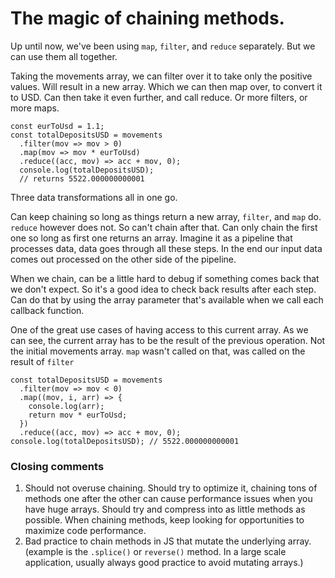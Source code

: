 # The magic of chaining methods.

Up until now, we've been using `map`, `filter`, and `reduce` separately. But we can use them all together.

Taking the movements array, we can filter over it to take only the positive values. Will result in a new array. Which we can then map over, to convert it to USD. Can then take it even further, and call reduce. Or more filters, or more maps.

```
const eurToUsd = 1.1;
const totalDepositsUSD = movements
  .filter(mov => mov > 0)
  .map(mov => mov * eurToUsd)
  .reduce((acc, mov) => acc + mov, 0);
  console.log(totalDepositsUSD);
  // returns 5522.000000000001
```

Three data transformations all in one go.

Can keep chaining so long as things return a new array, `filter`, and `map` do. `reduce` however does not. So can't chain after that. Can only chain the first one so long as first one returns an array. Imagine it as a pipeline that processes data, data goes through all these steps. In the end our input data comes out processed on the other side of the pipeline.

When we chain, can be a little hard to debug if something comes back that we don't expect. So it's a good idea to check back results after each step. Can do that by using the array parameter that's available when we call each callback function.

One of the great use cases of having access to this current array. As we can see, the current array has to be the result of the previous operation. Not the initial movements array. `map` wasn't called on that, was called on the result of `filter`

```
const totalDepositsUSD = movements
  .filter(mov => mov < 0)
  .map((mov, i, arr) => {
    console.log(arr);
    return mov * eurToUsd;
  })
  .reduce((acc, mov) => acc + mov, 0);
console.log(totalDepositsUSD); // 5522.000000000001
```

### Closing comments

1. Should not overuse chaining. Should try to optimize it, chaining tons of methods one after the other can cause performance issues when you have huge arrays. Should try and compress into as little methods as possible. When chaining methods, keep looking for opportunities to maximize code performance.
2. Bad practice to chain methods in JS that mutate the underlying array. (example is the `.splice()` or `reverse()` method. In a large scale application, usually always good practice to avoid mutating arrays.)

